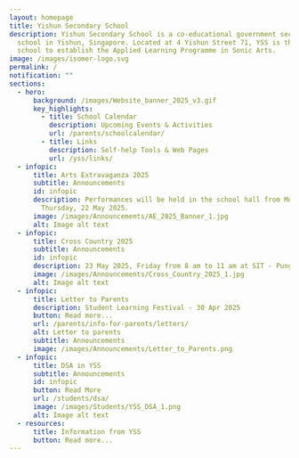 ```yaml
---
layout: homepage
title: Yishun Secondary School
description: Yishun Secondary School is a co-educational government secondary
  school in Yishun, Singapore. Located at 4 Yishun Street 71, YSS is the first
  school to establish the Applied Learning Programme in Sonic Arts.
image: /images/isomer-logo.svg
permalink: /
notification: ""
sections:
  - hero:
      background: /images/Website_banner_2025_v3.gif
      key_highlights:
        - title: School Calendar
          description: Upcoming Events & Activities
          url: /parents/schoolcalendar/
        - title: Links
          description: Self-help Tools & Web Pages
          url: /yss/links/
  - infopic:
      title: Arts Extravaganza 2025
      subtitle: Announcements
      id: infopic
      description: Performances will be held in the school hall from Monday, 19 May to
        Thursday, 22 May 2025.
      image: /images/Announcements/AE_2025_Banner_1.jpg
      alt: Image alt text
  - infopic:
      title: Cross Country 2025
      subtitle: Announcements
      id: infopic
      description: 23 May 2025, Friday from 8 am to 11 am at SIT - Punggol Campus.
      image: /images/Announcements/Cross_Country_2025_1.jpg
      alt: Image alt text
  - infopic:
      title: Letter to Parents
      description: Student Learning Festival - 30 Apr 2025
      button: Read more...
      url: /parents/info-for-parents/letters/
      alt: Letter to parents
      subtitle: Announcements
      image: /images/Announcements/Letter_to_Parents.png
  - infopic:
      title: DSA in YSS
      subtitle: Announcements
      id: infopic
      button: Read More
      url: /students/dsa/
      image: /images/Students/YSS_DSA_1.png
      alt: Image alt text
  - resources:
      title: Information from YSS
      button: Read more...
---
```

